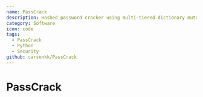 ```yaml
---
name: PassCrack
description: Hashed password cracker using multi-tiered dictionary mutations
category: Software
icon: code
tags:
  - PassCrack
  - Python
  - Security
github: carsonkk/PassCrack
---
```


# PassCrack